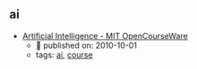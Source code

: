 ai 
---
* [Artificial Intelligence - MIT OpenCourseWare](https://ocw.mit.edu/courses/electrical-engineering-and-computer-science/6-034-artificial-intelligence-fall-2010/)
    * :calendar: published on: 2010-10-01
    * tags: [ai](../tags/ai.md), [course](../tags/course.md)
